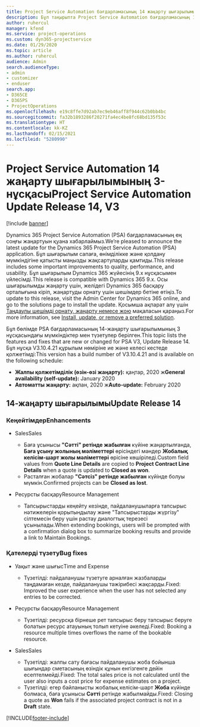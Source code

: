 ```yaml
---
title: Project Service Automation бағдарламасының 14 жаңарту шығарылымы 3-нұсқасындағы жаңалықтар немесе өзгерістер
description: Бұл тақырыпта Project Service Automation бағдарламасының 14-жаңарту шығарылымының 3 нұсқасындағы жаңалықтар туралы ақпарат беріледі.
author: ruhercul
manager: kfend
ms.service: project-operations
ms.custom: dyn365-projectservice
ms.date: 01/29/2020
ms.topic: article
ms.author: ruhercul
audience: Admin
search.audienceType:
- admin
- customizer
- enduser
search.app:
- D365CE
- D365PS
- ProjectOperations
ms.openlocfilehash: e19c8ffe7d92ab7ec9eb46aff8f944c62b0bb4bc
ms.sourcegitcommit: fa32b1893286f20271fa4ec4be8fc68bd135f53c
ms.translationtype: HT
ms.contentlocale: kk-KZ
ms.lasthandoff: 02/15/2021
ms.locfileid: "5280990"
---
```

# <a name="project-service-automation-update-release-14-v3"></a><span data-ttu-id="11422-103">Project Service Automation 14 жаңарту шығарылымының 3-нұсқасы</span><span class="sxs-lookup"><span data-stu-id="11422-103">Project Service Automation Update Release 14, V3</span></span>

[!include [banner](../includes/psa-now-project-operations.md)]

<span data-ttu-id="11422-104">Dynamics 365 Project Service Automation (PSA) бағдарламасының ең соңғы жаңартуын қуана хабарлаймыз.</span><span class="sxs-lookup"><span data-stu-id="11422-104">We’re pleased to announce the latest update for the Dynamics 365 Project Service Automation (PSA) application.</span></span> <span data-ttu-id="11422-105">Бұл шығарылым сапаға, өнімділікке және қолдану мүмкіндігіне қатысты маңызды жақсартуларды қамтиды.</span><span class="sxs-lookup"><span data-stu-id="11422-105">This release includes some important improvements to quality, performance, and usability.</span></span> <span data-ttu-id="11422-106">Бұл шығарылым Dynamics 365 жүйесінің 9.x нұсқасымен үйлесімді.</span><span class="sxs-lookup"><span data-stu-id="11422-106">This release is compatible with Dynamics 365 9.x.</span></span> <span data-ttu-id="11422-107">Осы шығарылымды жаңарту үшін, желідегі Dynamics 365 басқару орталығына кіріп, жаңартуды орнату үшін шешімдер бетіне өтіңіз.</span><span class="sxs-lookup"><span data-stu-id="11422-107">To update to this release, visit the Admin Center for Dynamics 365 online, and go to the solutions page to install the update.</span></span> <span data-ttu-id="11422-108">Қосымша ақпарат алу үшін [Таңдаулы шешімді орнату, жаңарту немесе жою](https://docs.microsoft.com/power-platform/admin/install-remove-preferred-solution) мақаласын қараңыз.</span><span class="sxs-lookup"><span data-stu-id="11422-108">For more information, see [Install, update, or remove a preferred solution](https://docs.microsoft.com/power-platform/admin/install-remove-preferred-solution).</span></span>

<span data-ttu-id="11422-109">Бұл бөлімде PSA бағдарламасының 14-жаңарту шығарылымының 3 нұсқасындағы мүмкіндіктер мен түзетулер берілген.</span><span class="sxs-lookup"><span data-stu-id="11422-109">This topic lists the features and fixes that are new or changed for PSA V3, Update Release 14.</span></span> <span data-ttu-id="11422-110">Бұл нұсқа V3.10.4.21 құрылым нөміріне ие және келесі кестеде қолжетімді:</span><span class="sxs-lookup"><span data-stu-id="11422-110">This version has a build number of V3.10.4.21 and is available on the following schedule:</span></span>

- <span data-ttu-id="11422-111">**Жалпы қолжетімділік (өзін-өзі жаңарту):** қаңтар, 2020 ж</span><span class="sxs-lookup"><span data-stu-id="11422-111">**General availability (self-update):** January 2020</span></span>
- <span data-ttu-id="11422-112">**Автоматты жаңарту:** ақпан, 2020 ж</span><span class="sxs-lookup"><span data-stu-id="11422-112">**Auto-update:** February 2020</span></span>

## <a name="update-release-14"></a><span data-ttu-id="11422-113">14-жаңарту шығарылымы</span><span class="sxs-lookup"><span data-stu-id="11422-113">Update Release 14</span></span>

### <a name="enhancements"></a><span data-ttu-id="11422-114">Кеңейтімдер</span><span class="sxs-lookup"><span data-stu-id="11422-114">Enhancements</span></span>

- <span data-ttu-id="11422-115">Sales</span><span class="sxs-lookup"><span data-stu-id="11422-115">Sales</span></span>

     - <span data-ttu-id="11422-116">Баға ұсынысы **"Сәтті" ретінде жабылған** күйіне жаңартылғанда, **Баға ұсыну жолының мәліметтері** өрісіндегі мәндер **Жобалық келісім-шарт жолы мәліметтері** өрісіне көшіріледі.</span><span class="sxs-lookup"><span data-stu-id="11422-116">Custom field values from **Quote Line Details** are copied to **Project Contract Line Details** when a quote is updated to **Closed as won**.</span></span>
     - <span data-ttu-id="11422-117">Расталған жобалар **"Сәтсіз" ретінде жабылған** күйінде болуы мүмкін.</span><span class="sxs-lookup"><span data-stu-id="11422-117">Confirmed projects can be **Closed as lost**.</span></span>

- <span data-ttu-id="11422-118">Ресурсты басқару</span><span class="sxs-lookup"><span data-stu-id="11422-118">Resource Management</span></span>

     - <span data-ttu-id="11422-119">Тапсырыстарды кеңейту кезінде, пайдаланушыларға тапсырыс нәтижелерін қорытындылау және "Тапсырыстарды жүргізу" сілтемесін беру үшін растау диалогтық терезесі ұсынылады.</span><span class="sxs-lookup"><span data-stu-id="11422-119">When extending bookings, users will be prompted with a confirmation dialog box to summarize booking results and provide a link to Maintain Bookings.</span></span>


### <a name="bug-fixes"></a><span data-ttu-id="11422-120">Қателерді түзету</span><span class="sxs-lookup"><span data-stu-id="11422-120">Bug fixes</span></span>

- <span data-ttu-id="11422-121">Уақыт және шығыс</span><span class="sxs-lookup"><span data-stu-id="11422-121">Time and Expense</span></span>

     - <span data-ttu-id="11422-122">Түзетілді: пайдаланушы түзетуге арналған жазбаларды таңдамаған кезде, пайдаланушы тәжірибесі жақсарды.</span><span class="sxs-lookup"><span data-stu-id="11422-122">Fixed: Improved the user experience when the user has not selected any entries to be corrected.</span></span>

- <span data-ttu-id="11422-123">Ресурсты басқару</span><span class="sxs-lookup"><span data-stu-id="11422-123">Resource Management</span></span>

     - <span data-ttu-id="11422-124">Түзетілді: ресурсқа бірнеше рет тапсырыс беру тапсырыс беруге болатын ресурс атауының толып кетуіне әкеледі.</span><span class="sxs-lookup"><span data-stu-id="11422-124">Fixed: Booking a resource multiple times overflows the name of the bookable resource.</span></span>

- <span data-ttu-id="11422-125">Sales</span><span class="sxs-lookup"><span data-stu-id="11422-125">Sales</span></span>

     - <span data-ttu-id="11422-126">Түзетілді: жалпы сату бағасы пайдаланушы жоба бойынша шығындар сметасының өзіндік құнын енгізгенге дейін есептелмейді.</span><span class="sxs-lookup"><span data-stu-id="11422-126">Fixed: The total sales price is not calculated until the user also inputs a cost price for expense estimates on a project.</span></span>
     - <span data-ttu-id="11422-127">Түзетілді: егер байланысты жобалық келісім-шарт **Жоба** күйінде болмаса, баға ұсынысы **Сәтті** ретінде жабылмайды.</span><span class="sxs-lookup"><span data-stu-id="11422-127">Fixed: Closing a quote as **Won** fails if the associated project contract is not in a **Draft** state.</span></span>



[!INCLUDE[footer-include](../includes/footer-banner.md)]